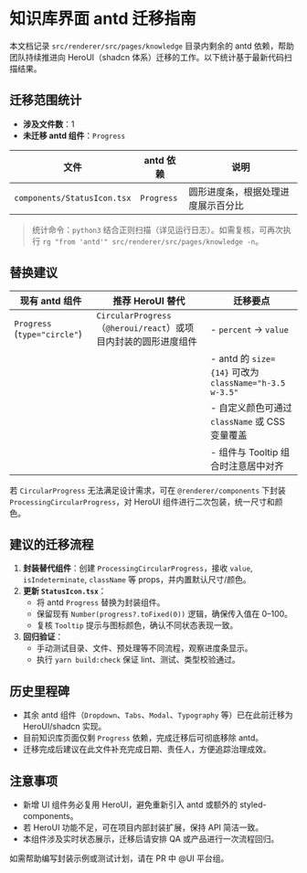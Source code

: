 # 知识库界面 antd 迁移指南

本文档记录 `src/renderer/src/pages/knowledge` 目录内剩余的 antd 依赖，帮助团队持续推进向 HeroUI（shadcn 体系）迁移的工作。以下统计基于最新代码扫描结果。

## 迁移范围统计

- **涉及文件数**：1
- **未迁移 antd 组件**：`Progress`

| 文件 | antd 依赖 | 说明 |
| --- | --- | --- |
| `components/StatusIcon.tsx` | `Progress` | 圆形进度条，根据处理进度展示百分比 |

> 统计命令：`python3` 结合正则扫描（详见运行日志）。如需复核，可再次执行 `rg "from 'antd'" src/renderer/src/pages/knowledge -n`。

## 替换建议

| 现有 antd 组件 | 推荐 HeroUI 替代 | 迁移要点 |
| --- | --- | --- |
| `Progress` (`type="circle"`) | `CircularProgress`（`@heroui/react`）或项目内封装的圆形进度组件 | - `percent` → `value`
| | | - antd 的 `size={14}` 可改为 `className="h-3.5 w-3.5"`
| | | - 自定义颜色可通过 `className` 或 CSS 变量覆盖
| | | - 组件与 Tooltip 组合时注意居中对齐

若 `CircularProgress` 无法满足设计需求，可在 `@renderer/components` 下封装 `ProcessingCircularProgress`，对 HeroUI 组件进行二次包装，统一尺寸和颜色。

## 建议的迁移流程

1. **封装替代组件**：创建 `ProcessingCircularProgress`，接收 `value`, `isIndeterminate`, `className` 等 props，并内置默认尺寸/颜色。
2. **更新 `StatusIcon.tsx`**：
   - 将 antd `Progress` 替换为封装组件。
   - 保留现有 `Number(progress?.toFixed(0))` 逻辑，确保传入值在 0–100。
   - 复核 `Tooltip` 提示与图标颜色，确认不同状态表现一致。
3. **回归验证**：
   - 手动测试目录、文件、预处理等不同流程，观察进度条显示。
   - 执行 `yarn build:check` 保证 lint、测试、类型校验通过。

## 历史里程碑

- 其余 antd 组件（`Dropdown`、`Tabs`、`Modal`、`Typography` 等）已在此前迁移为 HeroUI/shadcn 实现。
- 目前知识库页面仅剩 `Progress` 依赖，完成迁移后可彻底移除 antd。
- 迁移完成后建议在此文件补充完成日期、责任人，方便追踪治理成效。

## 注意事项

- 新增 UI 组件务必复用 HeroUI，避免重新引入 antd 或额外的 styled-components。
- 若 HeroUI 功能不足，可在项目内部封装扩展，保持 API 简洁一致。
- 本组件涉及实时状态展示，迁移后请安排 QA 或产品进行一次流程回归。

如需帮助编写封装示例或测试计划，请在 PR 中 @UI 平台组。
